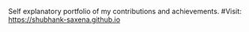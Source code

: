 Self explanatory portfolio of my contributions and achievements.
#Visit: https://shubhank-saxena.github.io
